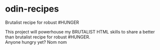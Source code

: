 # odin-recipes
Brutalist recipe for robust #HUNGER

This project will powerhouse my BRUTALIST HTML skills to share a better than brutalist recipe for robust #HUNGER.  
Anyone hungry yet?  Nom nom
